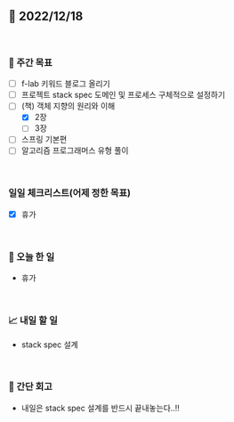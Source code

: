 ## 📅 2022/12/18

<br/>

### 🏹 주간 목표

- [ ] f-lab 키워드 블로그 올리기
- [ ] 프로젝트 stack spec 도메인 및 프로세스 구체적으로 설정하기
- [ ] (책) 객체 지향의 원리와 이해
  - [x] 2장
  - [ ] 3장
- [ ] 스프링 기본편
- [ ] 알고리즘 프로그래머스 유형 풀이

<br/>

### 일일 체크리스트(어제 정한 목표)

- [x] 휴가

<br/>

### 💯 오늘 한 일

- 휴가

<br/>

### 📈 내일 할 일

- stack spec 설계

<br/>

### 🧐 간단 회고

- 내일은 stack spec 설계를 반드시 끝내놓는다..!!
